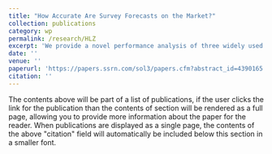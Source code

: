 ```yaml
---
title: "How Accurate Are Survey Forecasts on the Market?"
collection: publications
category: wp
permalink: /research/HLZ
excerpt: 'We provide a novel performance analysis of three widely used survey forecasts along with naive and analyst predictions. We find that none of the popular survey forecasts can predict the stock market out-of-sample, and the surveys are not very informative about investors’ attitudes toward risk. Our study raises important questions on how to safeguard the use of survey forecasts and how to properly interpret the results from the large literature that relies on them. On the other hand, we show that a naive Bayesian learning and forecasts using analysts’ expectations can outperform the surveys, suggesting that the study on these can potentially be more important and deserve more attention than the study of survey forecasts.'
date: ''
venue: ''
paperurl: 'https://papers.ssrn.com/sol3/papers.cfm?abstract_id=4390165'
citation: ''
---
```


The contents above will be part of a list of publications, if the user clicks the link for the publication than the contents of section will be rendered as a full page, allowing you to provide more information about the paper for the reader. When publications are displayed as a single page, the contents of the above "citation" field will automatically be included below this section in a smaller font.
